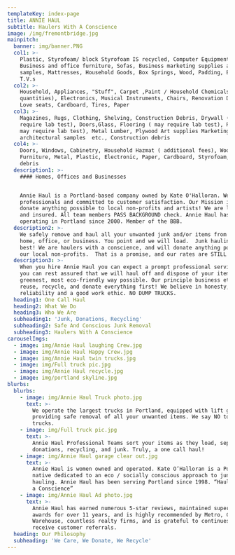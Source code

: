 ```yaml
---
templateKey: index-page
title: ANNIE HAUL
subtitle: Haulers With A Conscience
image: /img/fremontbridge.jpg
mainpitch:
  banner: img/banner.PNG
  col1: >-
    Plastic, Styrofoam/ block Styrofoam IS recycled, Computer Equipment,
    Business and office furniture, Sofas, Business marketing supplies and
    samples, Mattresses, Household Goods, Box Springs, Wood, Padding, Books,
    T.V.s 
  col2: >-
    Household, Appliances, "Stuff", Carpet ,Paint / Household Chemicals ( small
    quantities), Electronics, Musical Instruments, Chairs, Renovation Debris,
    Love seats, Cardboard, Tires, Paper
  col3: >-
    Magazines, Rugs, Clothing, Shelving, Construction Debris, Drywall ( may
    require lab test), Doors,Glass, Flooring ( may require lab test), Roofing  (
    may require lab test), Metal Lumber, Plywood Art supplies Marketing samples,
    architectural samples  etc., Construction debris
  col4: >-
    Doors, Windows, Cabinetry, Household Hazmat ( additional fees), Wood Paint,
    Furniture, Metal, Plastic, Electronic, Paper, Cardboard, Styrofoam, Yard
    debris
  description1: >-
    #### Homes, Offices and Businesses


    Annie Haul is a Portland-based company owned by Kate O'Halloran. We are
    professionals and committed to customer satisfaction. Our Mission is to
    donate anything possible to local non-profits and artists! We are licensed
    and insured. All team members PASS BACKGROUND check. Annie Haul has been
    operating in Portland since 2000. Member of the BBB.
  description2: >-
    We safely remove and haul all your unwanted junk and/or items from your
    home, office, or business. You point and we will load.  Junk hauling at its
    best! We are haulers with a conscience, and will donate anything possible to
    our local non-profits.  That is a promise, and our rates are STILL the best.
  description3: >-
    When you hire Annie Haul you can expect a prompt professional service and
    you can rest assured that we will haul off and dispose of your items in the
    greenest, most eco-friendly way possible. Our principle business ethic is to
    reuse, recycle, and donate everything first! We believe in honesty,
    reliability and a good work ethic. NO DUMP TRUCKS.
  heading1: One Call Haul
  heading2: What We Do
  heading3: Who We Are
  subheading1: 'Junk, Donations, Recycling'
  subheading2: Safe And Conscious Junk Removal
  subheading3: Haulers With A Conscience
carouselImgs:
  - image: img/Annie Haul laughing Crew.jpg
  - image: img/Annie Haul Happy Crew.jpg
  - image: img/Annie Haul twin trucks.jpg
  - image: img/Full truck pic.jpg
  - image: img/Annie Haul recycle.jpg
  - image: img/portland skyline.jpg
blurbs:
  blurbs:
    - image: img/Annie Haul Truck photo.jpg
      text: >-
        We operate the largest trucks in Portland, equipped with lift gates and
        providing safe removal of all your unwanted items. We say NO to dump
        trucks.
    - image: img/Full truck pic.jpg
      text: >-
        Annie Haul Professional Teams sort your items as they load, separating
        donations, recycling, and junk. Truly, a one call haul!
    - image: img/Annie Haul garage clear out.jpg
      text: >-
        Annie Haul is women owned and operated. Kate O’Halloran is a Portland
        native dedicated to an eco / socially conscious approach to junk
        hauling. Annie Haul has been serving Portland since 1998. “Haulers with
        a Conscience”
    - image: img/Annie Haul Ad photo.jpg
      text: >-
        Annie Haul has earned numerous 5-star reviews, maintained super service
        awards for over 11 years, and is highly recommended by Metro, Community
        Warehouse, countless realty firms, and is grateful to continues to
        receive customer referrals.
  heading: Our Philosophy
  subheading: 'We Care, We Donate, We Recycle'
---
```


